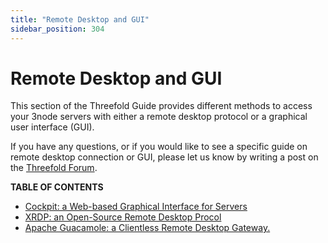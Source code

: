 ```yaml
---
title: "Remote Desktop and GUI"
sidebar_position: 304
---
```


# Remote Desktop and GUI

This section of the Threefold Guide provides different methods to access your 3node servers with either a remote desktop protocol or a graphical user interface (GUI).

If you have any questions, or if you would like to see a specific guide on remote desktop connection or GUI, please let us know by writing a post on the [Threefold Forum](http://forum.threefold.io/).

**TABLE OF CONTENTS**

- [Cockpit: a Web-based Graphical Interface for Servers](cockpit_guide)
- [XRDP: an Open-Source Remote Desktop Procol](xrdp_guide)
- [Apache Guacamole: a Clientless Remote Desktop Gateway.](guacamole_guide)
